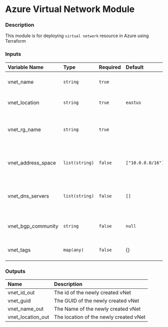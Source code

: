 # Azure Virtual Network Module

### Description
This module is for deploying `virtual network` resource in Azure using Terraform

### Inputs
|Variable Name|Type|Required| Default |Description|
|:------|:------|:-----|:-----|:-----|
| vnet_name | `string` | `true` | | virtual network Name
| vnet_location | `string` | `true` | `eastus` | virtual network Location
| vnet_rg_name | `string` | `true` |  | name of the resource group virtual network
| vnet_address_space | `list(string)` | `false` | `["10.0.0.0/16"]` | address space that is used the virtual network
| vnet_dns_servers | `list(string)` | `false` | `[]` | address space that is used the virtual network
| vnet_bgp_community | `string` | `false` | `null` | BGP community attribute in format <as-number>:<community-value>
| vnet_tags | `map(any)` | `false` | {} | virtual network Tags


### Outputs
|Name | Description |
|:------|:-----|
| vnet_id_out | The id of the newly created vNet
| vnet_guid | The GUID of the newly created vNet
| vnet_name_out | The Name of the newly created vNet
| vnet_location_out | The location of the newly created vNet